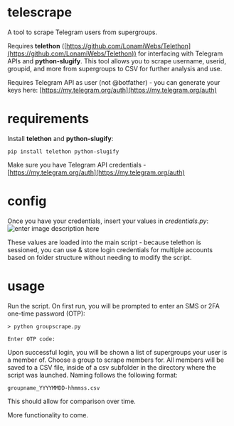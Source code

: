 # telescrape

A tool to scrape Telegram users from supergroups.

Requires **telethon** ([https://github.com/LonamiWebs/Telethon](https://github.com/LonamiWebs/Telethon)) for interfacing with Telegram APIs and **python-slugify**. This tool allows you to scrape username, userid, groupid, and more from supergroups to CSV for further analysis and use.

Requires Telegram API as user (not @botfather) - you can generate your keys here:  [https://my.telegram.org/auth](https://my.telegram.org/auth)

# requirements

Install **telethon** and **python-slugify**:

    pip install telethon python-slugify

Make sure you have Telegram API credentials - [https://my.telegram.org/auth](https://my.telegram.org/auth)

# config

Once you have your credentials, insert your values in *credentials.py*:
![enter image description here](https://i.imgur.com/hW8FEyB.png)

These values are loaded into the main script - because telethon is sessioned, you can use & store login credentials for multiple accounts based on folder structure without needing to modify the script.

# usage

Run the script. On first run, you will be prompted to enter an SMS or 2FA one-time password (OTP):

    > python groupscrape.py 

    Enter OTP code:

Upon successful login, you will be shown a list of supergroups your user is a member of. Choose a group to scrape members for. All members will be saved to a CSV file, inside of a csv subfolder in the directory where the script was launched. Naming follows the following format:

    groupname_YYYYMMDD-hhmmss.csv

This should allow for comparison over time.

More functionality to come.

